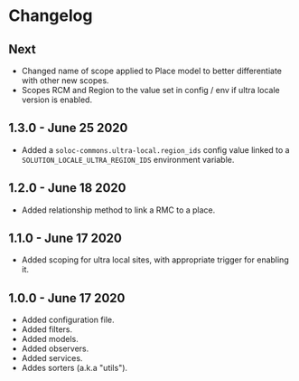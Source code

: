 # Changelog

## Next

- Changed name of scope applied to Place model to better differentiate with other new scopes.
- Scopes RCM and Region to the value set in config / env if ultra locale version is enabled.

## 1.3.0 - June 25 2020

- Added a `soloc-commons.ultra-local.region_ids` config value linked to a `SOLUTION_LOCALE_ULTRA_REGION_IDS` environment variable.

## 1.2.0 - June 18 2020

- Added relationship method to link a RMC to a place.

## 1.1.0 - June 17 2020

- Added scoping for ultra local sites, with appropriate trigger for enabling it.

## 1.0.0 - June 17 2020

- Added configuration file.
- Added filters.
- Added models.
- Added observers.
- Added services.
- Addes sorters (a.k.a "utils").
